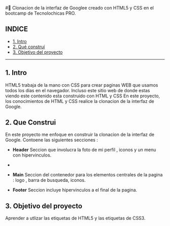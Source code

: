  #💖 Clonacion de la interfaz de Googlee creado con HTML5 y CSS en el bootcamp de Tecnolochicas PRO. 

## INDICE 
* [1. Intro](https://github.com/Natdio/ClonGooglee/blob/main/README.md#) 
* [2. Qué construí](#)
* [3. Objetivo del proyecto](#)


****
## 1. Intro 
HTML5 trabaja de la mano con CSS para crear paginas WEB que usamos todos los dias en el navegador. Incluso este sitio web de donde estas viendo este contenido esta construido con HTML y CSS
En este proyecto, los conocimientos de HTML y CSS realice la clonacion de la interfaz de Google.

## 2. Que Construi 
En este proyecto me enfoque en construir la clonacion de la interfaz de Google.
Contoene las siguientes secciones :

*  **Header** Seccion que involucra la foto de mi perfil , iconos y un menu con hipervinculos.
*  
* **Main** Seccion del contenedor para los elementos centrales de la pagina : logo , barra de busqueda, iconos.

* **Footer** Seccion incluye hipervinculos a el final de la pagina. 

## 3. Objetivo del proyecto 

Aprender a utlizar las etiquetas de HTML5 y las etiquetas de CSS3.
